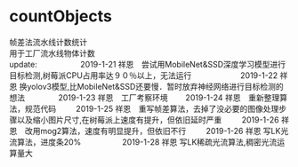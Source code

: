 # countObjects  
  帧差法流水线计数统计   
  用于工厂流水线物体计数   
  update:　　　  　　
  2019-1-21 祥恩　尝试用MobileNet&SSD深度学习模型进行目标检测,树莓派CPU占用率达９０％以上，无法运行　　　　　
　2019-1-22 祥恩  换yolov3模型,比MobileNet&SSD还要慢．暂时放弃神经网络进行目标检测的想法　　　　
  2019-1-23 祥恩　工厂考察环境　　
  2019-1-24 祥恩　重新整理算法，规范代码   　　
  2019-1-25 祥恩　重写帧差算法，去掉了没必要的图像处理步骤以及缩小图片尺寸,在树莓派上速度有提升，但依旧延时严重     　　
  2019-1-26 祥恩　改用mog2算法，速度有明显提升，但依旧不行    　　
  2019-1-26 祥恩  写LK光流算法，进度条20%　　　　　
  2019-1-28 祥恩  写LK稀疏光流算法,稠密光流运算量大　　
